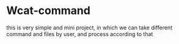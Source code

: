 # Wcat-command
this is very simple and mini project, in which we can take different command and files by user, and process according to that
